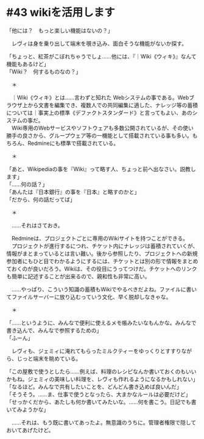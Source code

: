 # #43 wikiを活用します
「他には？　もっと楽しい機能はないの？」

　レヴィは身を乗り出して端末を覗き込み、面白そうな機能がないか探す。

「ちょっと、紅茶がこぼれちゃうでしょ……他には、『｜Wiki《ウィキ》』なんて機能もあるけど」  
「Wiki？　何するものなの？」

　＊

　｜Wiki《ウィキ》とは……言わずと知れた Webシステムの事である。Webブラウザ上から文書を編集でき、複数人での共同編集に適した、ナレッジ等の蓄積については｜事実上の標準《デファクトスタンダード》と言ってもよい、あのシステムの事だ。  
　Wiki専用のWebサービスやソフトウェアも多数公開されているが、その使い勝手の良さから、グループウェア等の一機能として搭載されている事も多い。もちろん、Redmineにも標準で搭載されている。

　＊

「あと、Wikipediaの事を『Wiki』って略す人、ちょっと前へ出なさい。説教します」  
「……何の話？」  
「あんたは『日本銀行』の事を『日本』と略すのかと」  
「だから、何の話だってば」

　＊

　……それはさておき。

　Redmineは、プロジェクトごとに専用のWikiサイトを持つことができる。  
　プロジェクトが進行するにつれ、チケット内にナレッジは蓄積されていくが、情報がまとまっているとは言い難い。後から参照したり、プロジェクトへの新規参加者にもひと目でわかるようにするには、チケットとは別の形で情報をまとめておくのが良いだろう。Wikiは、その役目にうってつけだ。チケットへのリンクも簡単に記述することが出来るので、親和性も非常に高い。

　……やっぱり、こういう知識の蓄積もWikiでやるべきだよね。ファイルに書いてファイルサーバーに放り込むっていう文化、早く脱却しなきゃな。

　＊

「……というように、みんなで便利に使えるメモ帳みたいなもんかな。みんなで書き込んで、みんなで参照するための」  
「ふーん」

　レヴィも、ジェミィに淹れてもらったミルクティーをゆっくりとすすりながら、じっと端末を眺めている。

「この屋敷で使うとしたら……例えば、料理のレシピなんか書いておくのもいいかもね。ジェミィの美味しい料理を、レヴィも作れるようになるかもしれない」  
「なるほど。みんなで共有したいことを、どんどん書き込めば良いんだ」  
「そうそう。……ま、仕事で使うとなったら、大まかなルールは必要だけど」  
「せっかくだから、あたしも何か書いてみたいな。……何を書こう。日記でも書いてみようかな」

　……それは、もう既に書いてあったよ。無意識のうちに。管理者権限で隠しておいてあげたけど。
